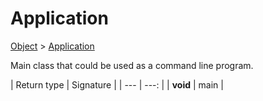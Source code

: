 
# Application

[Object]() > [Application](nullfr/faylixe/googlecodejam/client/application/Application.md)


<p>Main class that could be used as a command line program.</p>

| Return type | Signature |
| --- | ---: |
| **void** | main |
